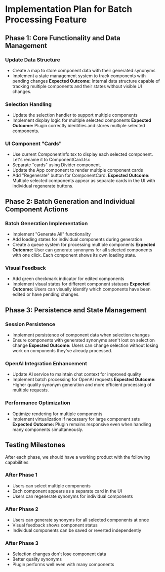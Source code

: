 # Implementation Plan for Batch Processing Feature

## Phase 1: Core Functionality and Data Management

### Update Data Structure
- Create a map to store component data with their generated synonyms
- Implement a state management system to track components with pending changes
**Expected Outcome:** Internal data structure capable of tracking multiple components and their states without visible UI changes.

### Selection Handling
- Update the selection handler to support multiple components
- Implement display logic for multiple selected components
**Expected Outcome:** Plugin correctly identifies and stores multiple selected components.

### UI Component "Cards"
- Use current ComponentInfo.tsx to display each selected component. Let's rename it to ComponentCard.tsx
- Separate "cards" using Divider component.
- Update the App component to render multiple component cards
- Add "Regenerate" button for ComponentCard.
**Expected Outcome:** Multiple selected components appear as separate cards in the UI with individual regenerate buttons.

## Phase 2: Batch Generation and Individual Component Actions

### Batch Generation Implementation
- Implement "Generate All" functionality
- Add loading states for individual components during generation
- Create a queue system for processing multiple components
**Expected Outcome:** User can generate synonyms for all selected components with one click. Each component shows its own loading state.

### Visual Feedback
- Add green checkmark indicator for edited components
- Implement visual states for different component statuses
**Expected Outcome:** Users can visually identify which components have been edited or have pending changes.

## Phase 3: Persistence and State Management

### Session Persistence
- Implement persistence of component data when selection changes
- Ensure components with generated synonyms aren't lost on selection change
**Expected Outcome:** Users can change selection without losing work on components they've already processed.

### OpenAI Integration Enhancement
- Update AI service to maintain chat context for improved quality
- Implement batch processing for OpenAI requests
**Expected Outcome:** Higher quality synonym generation and more efficient processing of multiple requests.

### Performance Optimization
- Optimize rendering for multiple components
- Implement virtualization if necessary for large component sets
**Expected Outcome:** Plugin remains responsive even when handling many components simultaneously.

## Testing Milestones

After each phase, we should have a working product with the following capabilities:

### After Phase 1
- Users can select multiple components
- Each component appears as a separate card in the UI
- Users can regenerate synonyms for individual components

### After Phase 2
- Users can generate synonyms for all selected components at once
- Visual feedback shows component status
- Individual components can be saved or reverted independently

### After Phase 3
- Selection changes don't lose component data
- Better quality synonyms
- Plugin performs well even with many components